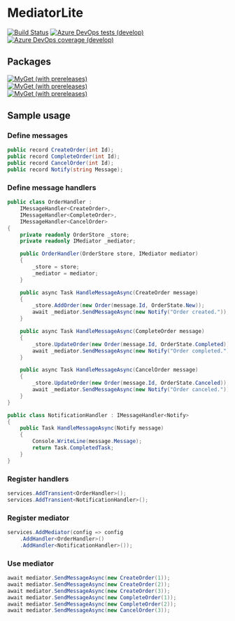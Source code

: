 # MediatorLite

[![Build Status](https://dev.azure.com/FkThat/CI/_apis/build/status/MediatorLite?branchName=develop)](https://dev.azure.com/FkThat/CI/_build/latest?definitionId=41&branchName=develop)
[![Azure DevOps tests (develop)](https://img.shields.io/azure-devops/tests/FkThat/CI/41/develop)](https://dev.azure.com/FkThat/CI/_build/latest?definitionId=41&branchName=develop)
[![Azure DevOps coverage (develop)](https://img.shields.io/azure-devops/coverage/FkThat/CI/41/develop)](https://dev.azure.com/FkThat/CI/_build/latest?definitionId=41&branchName=develop)

## Packages

[![MyGet (with prereleases)](https://img.shields.io/myget/fkthat/vpre/FkThat.MediatorLite?label=FkThat.MediatorLite)](https://www.myget.org/feed/fkthat/package/nuget/FkThat.MediatorLite)\
[![MyGet (with prereleases)](https://img.shields.io/myget/fkthat/vpre/FkThat.MediatorLite.Abstractions?label=FkThat.MediatorLite.Abstractions)](https://www.myget.org/feed/fkthat/package/nuget/FkThat.MediatorLite.Abstractions)\
[![MyGet (with prereleases)](https://img.shields.io/myget/fkthat/vpre/FkThat.MediatorLite.DependencyInjection?label=FkThat.MediatorLite.DependencyInjection)](https://www.myget.org/feed/fkthat/package/nuget/FkThat.MediatorLite.DependencyInjection)

## Sample usage

### Define messages

```csharp
public record CreateOrder(int Id);
public record CompleteOrder(int Id);
public record CancelOrder(int Id);
public record Notify(string Message);
```

### Define message handlers

```csharp
public class OrderHandler :
    IMessageHandler<CreateOrder>,
    IMessageHandler<CompleteOrder>,
    IMessageHandler<CancelOrder>
{
    private readonly OrderStore _store;
    private readonly IMediator _mediator;

    public OrderHandler(OrderStore store, IMediator mediator)
    {
        _store = store;
        _mediator = mediator;
    }

    public async Task HandleMessageAsync(CreateOrder message)
    {
        _store.AddOrder(new Order(message.Id, OrderState.New));
        await _mediator.SendMessageAsync(new Notify("Order created."));
    }

    public async Task HandleMessageAsync(CompleteOrder message)
    {
        _store.UpdateOrder(new Order(message.Id, OrderState.Completed));
        await _mediator.SendMessageAsync(new Notify("Order completed."));
    }

    public async Task HandleMessageAsync(CancelOrder message)
    {
        _store.UpdateOrder(new Order(message.Id, OrderState.Canceled));
        await _mediator.SendMessageAsync(new Notify("Order canceled."));
    }
}

public class NotificationHandler : IMessageHandler<Notify>
{
    public Task HandleMessageAsync(Notify message)
    {
        Console.WriteLine(message.Message);
        return Task.CompletedTask;
    }
}
```

### Register handlers

```csharp
services.AddTransient<OrderHandler>();
services.AddTransient<NotificationHandler>();
```

### Register mediator

```csharp
services.AddMediator(config => config
    .AddHandler<OrderHandler>()
    .AddHandler<NotificationHandler>());
```

### Use mediator

```csharp
await mediator.SendMessageAsync(new CreateOrder(1));
await mediator.SendMessageAsync(new CreateOrder(2));
await mediator.SendMessageAsync(new CreateOrder(3));
await mediator.SendMessageAsync(new CompleteOrder(1));
await mediator.SendMessageAsync(new CompleteOrder(2));
await mediator.SendMessageAsync(new CancelOrder(3));
```
